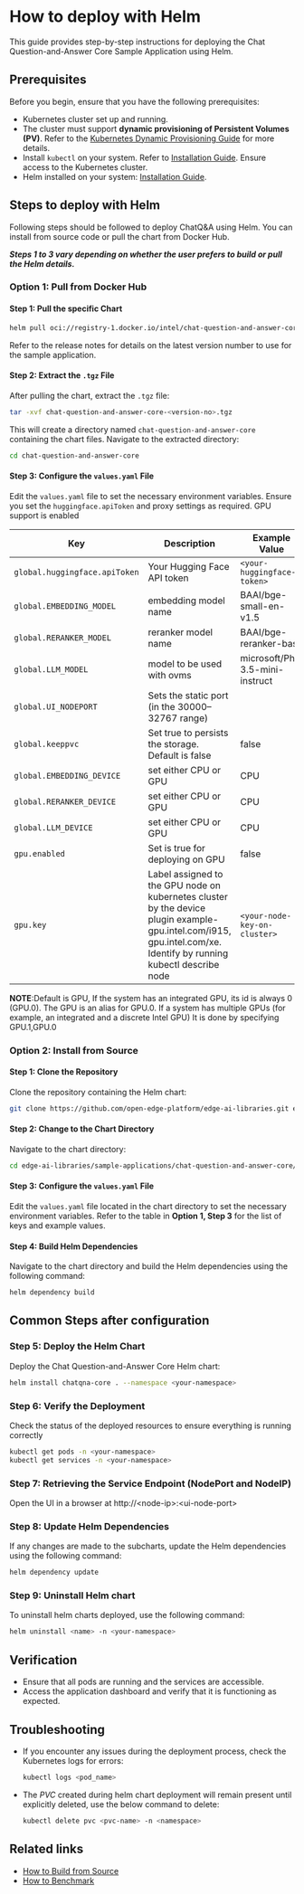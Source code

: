 # How to deploy with Helm

This guide provides step-by-step instructions for deploying the Chat Question-and-Answer Core Sample Application using Helm.

## Prerequisites

Before you begin, ensure that you have the following prerequisites:
- Kubernetes cluster set up and running.
- The cluster must support **dynamic provisioning of Persistent Volumes (PV)**. Refer to the [Kubernetes Dynamic Provisioning Guide](https://kubernetes.io/docs/concepts/storage/dynamic-provisioning/) for more details.
- Install `kubectl` on your system. Refer to [Installation Guide](https://kubernetes.io/docs/tasks/tools/install-kubectl/). Ensure access to the Kubernetes cluster.
- Helm installed on your system: [Installation Guide](https://helm.sh/docs/intro/install/).

## Steps to deploy with Helm

Following steps should be followed to deploy ChatQ&A using Helm. You can install from source code or pull the chart from Docker Hub.

**_Steps 1 to 3 vary depending on whether the user prefers to build or pull the Helm details._**

### Option 1: Pull from Docker Hub

#### Step 1: Pull the specific Chart
```bash
helm pull oci://registry-1.docker.io/intel/chat-question-and-answer-core --version <version-no>
```
Refer to the release notes for details on the latest version number to use for the sample application.

#### Step 2: Extract the `.tgz` File

After pulling the chart, extract the `.tgz` file:
```bash
tar -xvf chat-question-and-answer-core-<version-no>.tgz
```

This will create a directory named `chat-question-and-answer-core` containing the chart files. Navigate to the extracted directory:
```bash
cd chat-question-and-answer-core
```
#### Step 3: Configure the `values.yaml` File

Edit the `values.yaml` file to set the necessary environment variables. Ensure you set the `huggingface.apiToken` and proxy settings as required. GPU support is enabled

| Key | Description | Example Value |
| --- | ----------- | ------------- |
| `global.huggingface.apiToken` | Your Hugging Face API token      | `<your-huggingface-token>` |
| `global.EMBEDDING_MODEL`|   embedding model name      | BAAI/bge-small-en-v1.5|
| `global.RERANKER_MODEL`  | reranker model name   | BAAI/bge-reranker-base   |
| `global.LLM_MODEL` |  model to be used with ovms     | microsoft/Phi-3.5-mini-instruct|
| `global.UI_NODEPORT` | Sets the static port (in the 30000–32767 range) | |
| `global.keeppvc` | Set true to persists the storage. Default is false | false |
| `global.EMBEDDING_DEVICE`| set either CPU or GPU | CPU |
| `global.RERANKER_DEVICE`| set either CPU or GPU | CPU |
| `global.LLM_DEVICE`| set either CPU or GPU | CPU |
| `gpu.enabled` | Set is true for deploying on GPU  | false |
| `gpu.key` | Label assigned to the GPU node on kubernetes cluster by the device plugin example- gpu.intel.com/i915, gpu.intel.com/xe. Identify by running kubectl describe node| `<your-node-key-on-cluster>` |

**NOTE**:Default is GPU, If the system has an integrated GPU, its id is always 0 (GPU.0). The GPU is an alias for GPU.0. If a system has multiple GPUs (for example, an integrated and a discrete Intel GPU) It is done by specifying GPU.1,GPU.0
### Option 2: Install from Source

#### Step 1: Clone the Repository

Clone the repository containing the Helm chart:

```bash
git clone https://github.com/open-edge-platform/edge-ai-libraries.git edge-ai-libraries
```

#### Step 2: Change to the Chart Directory

Navigate to the chart directory:

```bash
cd edge-ai-libraries/sample-applications/chat-question-and-answer-core/chart
```

#### Step 3: Configure the `values.yaml` File

Edit the `values.yaml` file located in the chart directory to set the necessary environment variables. Refer to the table in **Option 1, Step 3** for the list of keys and example values.

#### Step 4: Build Helm Dependencies

Navigate to the chart directory and build the Helm dependencies using the following command:

```bash
helm dependency build
```

## Common Steps after configuration

### Step 5: Deploy the Helm Chart

Deploy the Chat Question-and-Answer Core Helm chart:

```bash
helm install chatqna-core . --namespace <your-namespace>
```

### Step 6: Verify the Deployment

Check the status of the deployed resources to ensure everything is running correctly

```bash
kubectl get pods -n <your-namespace>
kubectl get services -n <your-namespace>
```

### Step 7: Retrieving the Service Endpoint (NodePort and NodeIP)

Open the UI in a browser at http://\<node-ip\>:\<ui-node-port\>

### Step 8: Update Helm Dependencies

If any changes are made to the subcharts, update the Helm dependencies using the following command:

```bash
helm dependency update
```
### Step 9: Uninstall Helm chart

To uninstall helm charts deployed, use the following command:

```bash
helm uninstall <name> -n <your-namespace>
```

## Verification

- Ensure that all pods are running and the services are accessible.
- Access the application dashboard and verify that it is functioning as expected.

## Troubleshooting

- If you encounter any issues during the deployment process, check the Kubernetes logs for errors:
  ```bash
  kubectl logs <pod_name>
  ```
- The _PVC_ created during helm chart deployment will remain present until explicitly deleted, use the below command to delete:
  ```bash
  kubectl delete pvc <pvc-name> -n <namespace>
  ```
## Related links

- [How to Build from Source](./build-from-source.md)
- [How to Benchmark](./benchmarks.md)
